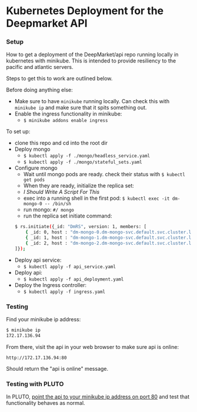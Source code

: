 # Kubernetes Deployment for the Deepmarket API

### Setup

How to get a deployment of the DeepMarket/api repo running locally in kubernetes with minikube.  This is intended to provide resiliency to the pacific and atlantic servers.

Steps to get this to work are outlined below.

Before doing anything else:
- Make sure to have `minikube` running locally.  Can check this with `minikube ip` and make sure that it spits something out.
- Enable the ingress functionality in minikube:
    - `$ minikube addons enable ingress`

To set up:

- clone this repo and cd into the root dir
- Deploy mongo
    - `$ kubectl apply -f ./mongo/headless_service.yaml`
    - `$ kubectl apply -f ./mongo/stateful_sets.yaml`
- Configure mongo
    - Wait until mongo pods are ready.  check their status with `$ kubectl get pods`
    - When they are ready, initialize the replica set:
    - *I Should Write A Script For This*
    - exec into a running shell in the first pod: `$ kubectl exec -it dm-mongo-0 -- /bin/sh`
    - run mongo: `#/ mongo`
    - run the replica set initiate command:
    ```bash
    $ rs.initiate({_id: "DmRS", version: 1, members: [
        { _id: 0, host : "dm-mongo-0.dm-mongo-svc.default.svc.cluster.local:27017" },
        { _id: 1, host : "dm-mongo-1.dm-mongo-svc.default.svc.cluster.local:27017" },
        { _id: 2, host : "dm-mongo-2.dm-mongo-svc.default.svc.cluster.local:27017" },
    ]});
    ```
- Deploy api service:
    - `$ kubectl apply -f api_service.yaml`
- Deploy api:
    - `$ kubectl apply -f api_deployment.yaml`
- Deploy the Ingress controller:
    - `$ kubectl apply -f ingress.yaml`

### Testing

Find your minikube ip address:

```bash
$ minikube ip
172.17.136.94
```

From there, visit the api in your web browser to make sure api is online:

`http://172.17.136.94:80`

Should return the "api is online" message.

### Testing with PLUTO

In PLUTO, [point the api to your minikube ip address on port 80](https://github.com/deepmarket/PLUTO/blob/develop/src/main/python/api.py#L44) and test that functionality behaves as normal.

